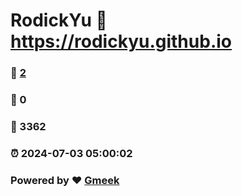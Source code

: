 # RodickYu :link: https://rodickyu.github.io 
### :page_facing_up: [2](https://rodickyu.github.io/tag.html) 
### :speech_balloon: 0 
### :hibiscus: 3362 
### :alarm_clock: 2024-07-03 05:00:02 
### Powered by :heart: [Gmeek](https://github.com/Meekdai/Gmeek)

